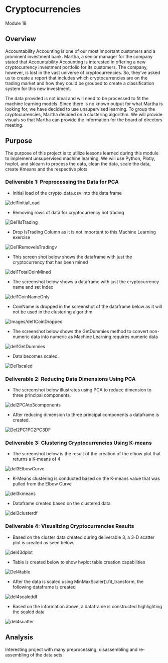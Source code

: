 # Cryptocurrencies
Module 18
## Overview
Accountability Accounting is one of our most important customers and a prominent investment bank.  Martha, a senior manager for the company stated that Accountability Accounting is interested in offering a new cryptocurrency investment portfolio for its customers. The company, however, is lost in the vast universe of cryptocurrencies. So, they’ve asked us to create a report that includes which cryptocurrencies are on the trading market and how they could be grouped to create a classification system for this new investment.

The data provided is not ideal and will need to be processed to fit the machine learning models. Since there is no known output for what Martha is looking for, we have decided to use unsupervised learning. To group the cryptocurrencies, Martha decided on a clustering algorithm. We will provide visuals so that Martha can provide the information for the board of directors meeting.

## Purpose

The purpose of this project is to utilize lessons learned during this module to implement unsupervised machine learning.  We will use Python, Plotly, hvplot, and sklearn to process the data, clean the data, scale the data, create Kmeans and the respective plots.

### Deliverable 1: Preprocessing the Data for PCA
* Initial load of the crypto_data.csv into the data frame

![del1InitialLoad](Images/del1InitialLoad.png)

* Removing rows of data for cryptocurrency not trading

![Del1IsTrading](Images/Del1IsTrading.png)

* Drop IsTrading Column as it is not important to this Machine Learning exercise

![Del1RemoveIsTradingv](Images/Del1RemoveIsTrading.png)

* This screen shot below shows the dataframe with just the cryptocurrency that has been mined

![del1TotalCoinMined](Images/del1TotalCoinMined.png)

* The screenshot below shows a dataframe with just the cryptocurrency name and set index

![del1CoinNameOnly](Images/del1CoinNameOnly.png)

* CoinName is dropped in the screenshot of the dataframe below as it will not be used in the clustering algorithm

![Images/del1CoinDropped](Images/del1CoinDropped.png)

* The screenshot below shows the GetDummies method to convert non-numeric data into numeric as Machine Learning requires numeric data

![del1GetDummies](Images/del1GetDummies.png)

* Data becomes scaled.

![Del1scaled](Images/Del1scaled.png)


### Deliverable 2: Reducing Data Dimensions Using PCA

* The screenshot below illustrates using PCA to reduce dimension to three principal components.

![del2PCAto3components](Images/del2PCAto3components.png)

* After reducing dimension to three principal components a dataframe is created.

![Del2PC1PC2PC3DF](Images/Del2PC1PC2PC3DF.png)

### Deliverable 3: Clustering Cryptocurrencies Using K-means

* The screenshot below is the result of the creation of the elbow plot that returns a K-means of 4

![del3ElbowCurve.](Images/del3ElbowCurve.png)

* K-Means clustering is conducted based on the K-means value that was pulled from the Elbow Curve

![del3kmeans](Images/del3kmeans.png)

* Dataframe created based on the clustered data

![del3clusterdf](Images/del3clusterdf.png)


### Deliverable 4: Visualizing Cryptocurrencies Results

* Based on the cluster data created during deliverable 3, a 3-D scatter plot is created as seen below.

![del43dplot](Images/del43dplot.png)

* Table is created below to show hvplot table creation capabilities

![Del4table](Images/Del4table.png)

* After the data is scaled using MinMaxScaler().fit_transform, the following dataframe is created

![del4scaleddf](Images/del4scaleddf.png)

* Based on the information above, a dataframe is constructed highlighting the scaled data

![del4scatter](Images/del4scatter.png)

## Analysis

Interesting project with many preprocessing, disassembling and re-assembling of the data sets.

